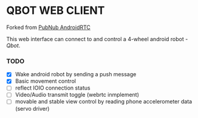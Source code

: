 # QBOT WEB CLIENT
Forked from [PubNub AndroidRTC](https://github.com/GleasonK/AndroidRTC)

This web interface can connect to and control a 4-wheel android robot - *Qbot*.

### TODO
 - [x] Wake android robot by sending a push message
 - [x] Basic movement control
 - [ ] reflect IOIO connection status
 - [ ] Video/Audio transmit toggle (webrtc inmplement)
 - [ ] movable and stable view control by reading phone accelerometer data (servo driver)
